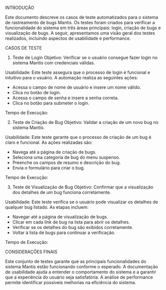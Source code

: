 INTRODUÇÃO

Este documento descreve os casos de teste automatizados para o sistema de rastreamento de bugs Mantis. Os testes foram criados para verificar a funcionalidade do sistema em três áreas principais: login, criação de bugs e visualização de bugs. A seguir, apresentamos uma visão geral dos testes realizados, incluindo aspectos de usabilidade e performance.

CASOS DE TESTE

1. Teste de Login
Objetivo: Verificar se o usuário consegue fazer login no sistema Mantis com credenciais válidas.

Usabilidade: Este teste assegura que o processo de login é funcional e intuitivo para o usuário. A automação realiza as seguintes ações:

- Acessa o campo de nome de usuário e insere um nome válido.
- Clica no botão de login.
- Acessa o campo de senha e insere a senha correta.
- Clica no botão para submeter o login. 

Tempo de Execução: 

2. Teste de Criação de Bug
Objetivo: Validar a criação de um novo bug no sistema Mantis.

Usabilidade: Este teste garante que o processo de criação de um bug é claro e funcional. As ações realizadas são:

- Navega até a página de criação de bugs.
- Seleciona uma categoria de bug do menu suspenso.
- Preenche os campos de resumo e descrição do bug.
- Envia o formulário para criar o bug.

Tempo de Execução: 

3. Teste de Visualização de Bug
Objetivo: Confirmar que a visualização dos detalhes de um bug funciona corretamente.

Usabilidade: Este teste verifica se o usuário pode visualizar os detalhes de qualquer bug listado. As etapas incluem:

- Navegar até a página de visualização de bugs.
- Clicar em cada link de bug na lista para abrir os detalhes.
- Verificar se os detalhes do bug são exibidos corretamente.
- Voltar à lista de bugs para continuar a verificação.

Tempo de Execução: 

CONSIDERAÇÕES FINAIS

Este conjunto de testes garante que as principais funcionalidades do sistema Mantis estão funcionando conforme o esperado. A documentação de usabilidade ajuda a entender o comportamento do sistema e a garantir que a experiência do usuário seja satisfatória. A análise de performance permite identificar possíveis melhorias na eficiência do sistema.
